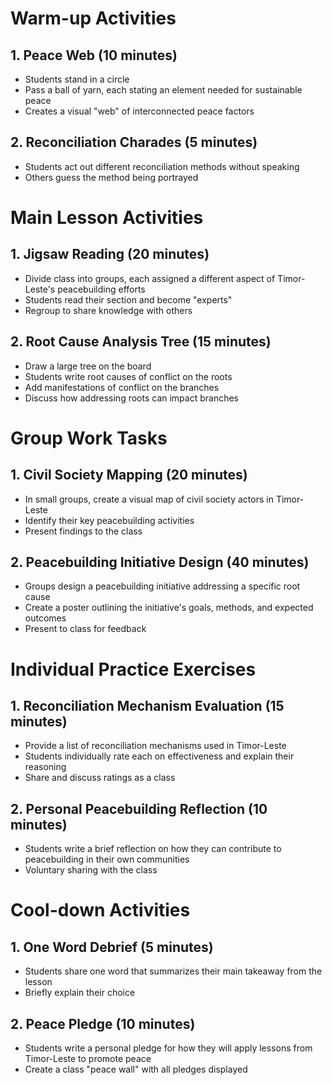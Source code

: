 # Warm-up Activities

## 1. Peace Web (10 minutes)
- Students stand in a circle
- Pass a ball of yarn, each stating an element needed for sustainable peace
- Creates a visual "web" of interconnected peace factors

## 2. Reconciliation Charades (5 minutes)
- Students act out different reconciliation methods without speaking
- Others guess the method being portrayed

# Main Lesson Activities

## 1. Jigsaw Reading (20 minutes)
- Divide class into groups, each assigned a different aspect of Timor-Leste's peacebuilding efforts
- Students read their section and become "experts"
- Regroup to share knowledge with others

## 2. Root Cause Analysis Tree (15 minutes)
- Draw a large tree on the board
- Students write root causes of conflict on the roots
- Add manifestations of conflict on the branches
- Discuss how addressing roots can impact branches

# Group Work Tasks

## 1. Civil Society Mapping (20 minutes)
- In small groups, create a visual map of civil society actors in Timor-Leste
- Identify their key peacebuilding activities
- Present findings to the class

## 2. Peacebuilding Initiative Design (40 minutes)
- Groups design a peacebuilding initiative addressing a specific root cause
- Create a poster outlining the initiative's goals, methods, and expected outcomes
- Present to class for feedback

# Individual Practice Exercises

## 1. Reconciliation Mechanism Evaluation (15 minutes)
- Provide a list of reconciliation mechanisms used in Timor-Leste
- Students individually rate each on effectiveness and explain their reasoning
- Share and discuss ratings as a class

## 2. Personal Peacebuilding Reflection (10 minutes)
- Students write a brief reflection on how they can contribute to peacebuilding in their own communities
- Voluntary sharing with the class

# Cool-down Activities

## 1. One Word Debrief (5 minutes)
- Students share one word that summarizes their main takeaway from the lesson
- Briefly explain their choice

## 2. Peace Pledge (10 minutes)
- Students write a personal pledge for how they will apply lessons from Timor-Leste to promote peace
- Create a class "peace wall" with all pledges displayed